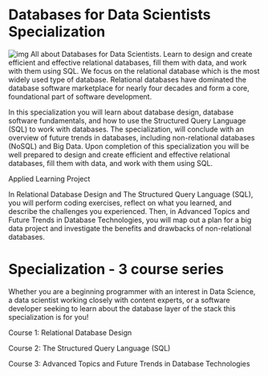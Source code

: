 # Databases for Data Scientists Specialization
![img](https://s3.amazonaws.com/coursera_assets/meta_images/generated/XDP/XDP~SPECIALIZATION!~databases-for-data-scientists/XDP~SPECIALIZATION!~databases-for-data-scientists.jpeg)
All about Databases for Data Scientists. Learn to design and create efficient and effective relational databases, fill them with data, and work with them using SQL.
We focus on the relational database which is the most widely used type of database.  Relational databases have dominated the database software marketplace for nearly four decades and form a core, foundational part of software development. 

In this specialization you will learn about database design, database software fundamentals, and how to use the Structured Query Language (SQL) to work with databases. The specialization, will conclude with an overview of future trends in databases, including non-relational databases (NoSQL) and Big Data. Upon completion of this specialization you will be well prepared to design and create efficient and effective relational databases, fill them with data, and work with them using SQL.

Applied Learning Project

In Relational Database Design and The Structured Query Language (SQL), you will perform coding exercises, reflect on what you learned, and describe the challenges you experienced. Then, in Advanced Topics and Future Trends in Database Technologies, you will map out a plan for a big data project and investigate the benefits and drawbacks of non-relational databases.


# Specialization - 3 course series
Whether you are a beginning programmer with an interest in Data Science, a data scientist working closely with content experts, or a software developer seeking to learn about the database layer of the stack this specialization is for you!

Course 1: Relational Database Design

Course 2: The Structured Query Language (SQL)

Course 3: Advanced Topics and Future Trends in Database Technologies


